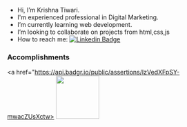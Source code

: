 - Hi, I’m Krishna Tiwari.
- I'm experienced professional in Digital Marketing.
- I’m currently learning web development.
- I’m looking to collaborate on projects from html,css,js
- How to reach me: [![Linkedin Badge](https://img.shields.io/badge/-linkedIn-blue?style=flat&logo=linkedin&logoColor=white)](https://www.linkedin.com/in/kriishna/)
### Accomplishments


<a href="https://api.badgr.io/public/assertions/IzVedXFpSY-mwacZUsXctw>
  <img src="https://github.com/kkrishhnaa/Krishna-with-KRSNA/blob/main/Postman%20-%20Postman%20API%20Fundamentals%20Student%20Expert%20-%202024-11-13.png?raw=true" width="100" height="100" />
</a>
